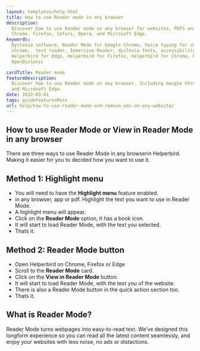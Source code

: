 ```yaml
---
layout: templates/help.html
title: How to use Reader mode in any browser
description:
  Discover how to use Reader mode on any browser for websites, PDFS and apps. Including Google
  Chrome, Firefox, Safari, Opera, and Microsoft Edge.
keywords:
  Dyslexia software, Reader Mode for Google Chrome, Voice typing for chrome, Text to speech for
  chrome,  text reader, Immersive Reader, dyslexia fonts, accessibility software, dyslexia software,
  Helperbird for Edge, Helperbird for Firefox, Helperbird for Chrome, Opendyslexic for Chrome,
  OpenDyslexic

cardTitle: Reader mode
featureDescription:
  Discover how to use Reader mode on any browser. Including Google Chrome, Firefox, Safari, Opera,
  and Microsoft Edge.
date: 2022-03-01
tags: guideFeaturesMain
url: help/how-to-use-reader-mode-and-remove-ads-on-any-website/
---
```


## How to use Reader Mode or **View in Reader Mode** in any browser

There are three ways to use Reader Mode in any browserin Helperbird. Making it easier for you to
decided how you want to use it.

## Method 1: Highlight menu

- You will need to have the **Highlight menu** feature enabled.
- in any browser, app or pdf. Highlight the text you want to use in Reader Mode.
- A highlight menu will appear.
- Click on the **Reader Mode** option, it has a book icon.
- It will start to load Reader Mode, with the text you selected.
- Thats it.

## Method 2: Reader Mode button

- Open Helperbird on Chrome, Firefox or Edge
- Scroll to the **Reader Mode** card.
- Click on the **View in Reader Mode** button.
- It will start to load Reader Mode, with the text you of the website.
- There is also a Reader Mode button in the quick action section too.
- Thats it.

## What is Reader Mode?

Reader Mode turns webpages into easy-to-read text. We’ve designed this longform experience so you
can read all the latest content seamlessly, and enjoy your websites with less noise, no ads or
distactions.

